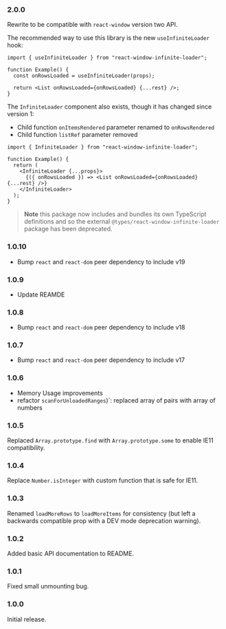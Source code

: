### 2.0.0
Rewrite to be compatible with `react-window` version two API.

The recommended way to use this library is the new `useInfiniteLoader` hook:
```tsx
import { useInfiniteLoader } from "react-window-infinite-loader";

function Example() {
  const onRowsLoaded = useInfiniteLoader(props);

  return <List onRowsLoaded={onRowsLoaded} {...rest} />;
}
```

The `InfiniteLoader` component also exists, though it has changed since version 1:
- Child function `onItemsRendered` parameter renamed to `onRowsRendered`
- Child function `listRef` parameter removed

```tsx
import { InfiniteLoader } from "react-window-infinite-loader";

function Example() {
  return (
    <InfiniteLoader {...props}>
      {({ onRowsLoaded }) => <List onRowsLoaded={onRowsLoaded} {...rest} />}
    </InfiniteLoader>
  );
}
```

> **Note** this package now includes and bundles its own TypeScript definitions and so the external `@types/react-window-infinite-loader` package has been deprecated.

### 1.0.10
* Bump `react` and `react-dom` peer dependency to include v19

### 1.0.9
* Update REAMDE

### 1.0.8
* Bump `react` and `react-dom` peer dependency to include v18

### 1.0.7
* Bump `react` and `react-dom` peer dependency to include v17

### 1.0.6
* Memory Usage improvements
* refactor `scanForUnloadedRanges`)`: replaced array of pairs with array of numbers

### 1.0.5
Replaced `Array.prototype.find` with `Array.prototype.some` to enable IE11 compatibility.

### 1.0.4
Replace `Number.isInteger` with custom function that is safe for IE11.

### 1.0.3
Renamed `loadMoreRows` to `loadMoreItems` for consistency (but left a backwards compatible prop with a DEV mode deprecation warning).

### 1.0.2
Added basic API documentation to README.

### 1.0.1
Fixed small unmounting bug.

### 1.0.0
Initial release.